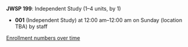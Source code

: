 **JWSP 199**: Independent Study (1–4 units, by 1)

- **001** (Independent Study) at 12:00 am–12:00 am on Sunday (location TBA) by staff

[Enrollment numbers over time](./JWSP199.tsv)

